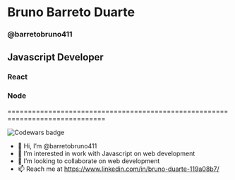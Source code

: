 # Bruno Barreto Duarte
### @barretobruno411

## Javascript Developer
### React
### Node

==============================================================================

![Codewars badge](https://www.codewars.com/users/barretobruno411/badges/large)

- 👋 Hi, I’m @barretobruno411
- 👀 I’m interested in work with Javascript on web development
- 💞️ I’m looking to collaborate on web development
- 📫 Reach me at https://www.linkedin.com/in/bruno-duarte-119a08b7/


